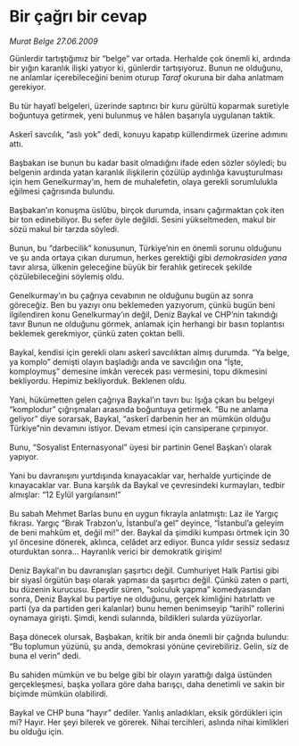 # Bir çağrı bir cevap

*Murat Belge 27.06.2009*

<div class="taraf_structure_2col_1zq">
<div class="margen_n">



 <p>Günlerdir tartıştığımız bir “belge” var ortada. Herhalde çok önemli ki, ardında bir yığın karanlık ilişki yatıyor ki, günlerdir tartışıyoruz. Bunun ne olduğunu, ne anlamlar içerebileceğini benim oturup <i>Taraf </i>okuruna bir daha anlatmam gerekiyor. <br/><br/>Bu tür hayatî belgeleri, üzerinde saptırıcı bir kuru gürültü koparmak suretiyle boğuntuya getirmek, yeni bulunmuş ve hâlen başarıyla uygulanan taktik. <br/><br/>Askerî savcılık, “aslı yok” dedi, konuyu kapatıp küllendirmek üzerine adımını attı. <br/><br/>Başbakan ise bunun bu kadar basit olmadığını ifade eden sözler söyledi; bu belgenin ardında yatan karanlık ilişkilerin çözülüp aydınlığa kavuşturulması için hem Genelkurmay’ın, hem de muhalefetin, olaya gerekli sorumlulukla eğilmesi çağrısında bulundu. <br/><br/>Başbakan’ın konuşma üslûbu, birçok durumda, insanı çağırmaktan çok iten bir ton edinebiliyor. Bu sefer öyle değildi. Sesini yükseltmeden, makul bir sözü makul bir tarzda söyledi. <br/><br/>Bunun, bu “darbecilik” konusunun, Türkiye’nin en önemli sorunu olduğunu ve şu anda ortaya çıkan durumun, herkes gerektiği gibi <i>demokrasiden yana </i>tavır alırsa, ülkenin geleceğine büyük bir ferahlık getirecek şekilde çözülebileceğini söylemiş oldu. <br/><br/>Genelkurmay’ın bu çağrıya cevabının ne olduğunu bugün az sonra göreceğiz. Ben bu yazıyı onu beklemeden yazıyorum, çünkü bugün beni ilgilendiren konu Genelkurmay’ın değil, Deniz Baykal ve CHP’nin takındığı tavır Bunun ne olduğunu görmek, anlamak için herhangi bir basın toplantısı beklemek gerekmiyor, çünkü zaten çoktan belli. <br/><br/>Baykal, kendisi için gerekli olanı askerî savcılıktan almış durumda. “Ya belge, ya komplo” demişti olayın başladığı anda ve savcılığın ona “İşte, komploymuş” demesine imkân verecek pası vermesini, topu dikmesini bekliyordu. Hepimiz bekliyorduk. Beklenen oldu. <br/><br/>Yani, hükümetten gelen çağrıya Baykal’ın tavrı bu: Işığa çıkan bu belgeyi “komplodur” çığrışmaları arasında boğuntuya getirmek. “Bu ne anlama geliyor” diye sorarsak, Baykal, “askerî darbenin her an mümkün olduğu Türkiye”nin devamını istiyor. Devam etmesi için cansiperane çırpınıyor. <br/><br/>Bunu, “Sosyalist Enternasyonal” üyesi bir partinin Genel Başkan’ı olarak yapıyor. <br/><br/>Yani bu davranışını yurtdışında kınayacaklar var, herhalde yurtiçinde de kınayacaklar var. Buna karşılık da Baykal ve çevresindeki kurmayları, tedbir almışlar: “12 Eylül yargılansın!” <br/><br/>Bu sabah Mehmet Barlas bunu en uygun fıkrayla anlatmıştı: Laz ile Yargıç fıkrası. Yargıç “Bırak Trabzon’u, İstanbul’a gel” deyince, “İstanbul’a geleyim de beni mahkûm et, değil mi!” der. Baykal da şimdiki kumpası örtmek için 30 yıl öncesine dönerek, aklınca, celâdet arz ediyor. Bunca yıldır sessiz sedasız oturduktan sonra... Hayranlık verici bir demokratik girişim! <br/><br/>Deniz Baykal’ın bu davranışları şaşırtıcı değil. Cumhuriyet Halk Partisi gibi bir siyasî örgütün başı olarak yapması da şaşırtıcı değil. Çünkü zaten o parti, bu düzenin kurucusu. Epeydir süren, “solculuk yapma” komedyasından sonra, Deniz Baykal bu partiye ne olduğunu, gerçek kimliğini hatırlattı ve parti (ya da partiden geri kalanlar) bunu hemen benimseyip “tarihî” rollerini oynamaya girişti. Şimdi, kendi sularında, bildikleri sularda yüzüyorlar. <br/><br/>Başa dönecek olursak, Başbakan, kritik bir anda önemli bir çağrıda bulundu: “Bu toplumun yüzünü, şu anda, demokrasi yönüne çevirebiliriz. Gelin, siz de buna el verin” dedi. <br/><br/>Bu sahiden mümkün ve bu belge gibi bir olayın yarattığı dalga üstünden gerçekleşmesi, başka yollara göre daha barışçı, daha denetimli ve sakin bir biçimde mümkün olabilirdi. <br/><br/>Baykal ve CHP buna “hayır” dediler. Yanlış anladıkları, eksik gördükleri için mi? Hayır. Her şeyi bilerek ve görerek. Nihai tercihleri, aslında nihai kimlikleri bu olduğu için.</p>
<br/>
<br/>
<br/>



<br/>


<div id="taraf_not">
</div>

</div>


</div>
